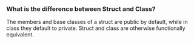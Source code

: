 ### What is the difference between Struct and Class?
The members and base classes of a struct are public by default, while in class they default to private.
Struct and class are otherwise functionally equivalent.
